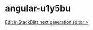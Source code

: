 # angular-u1y5bu

[Edit in StackBlitz next generation editor ⚡️](https://stackblitz.com/~/github.com/ThinhPham3/angular-u1y5bu)